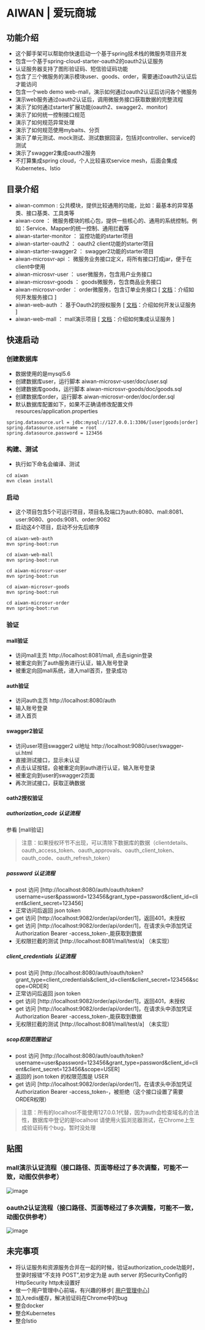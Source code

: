 
# AIWAN | 爱玩商城

## 功能介绍
- 这个脚手架可以帮助你快速启动一个基于spring技术栈的微服务项目开发
- 包含一个基于spring-cloud-starter-oauth2的oauth2认证服务
- 认证服务器支持了图形验证码、短信验证码功能
- 包含了三个微服务的演示模块user、goods、order，需要通过oauth2认证后才能访问
- 包含一个web demo web-mall，演示如何通过oauth2认证后访问各个微服务
- 演示web服务通过oauth2认证后，调用微服务接口获取数据的完整流程
- 演示了如何通过starter扩展功能(oauth2、swagger2、monitor)
- 演示了如何统一控制接口规范
- 演示了如何规范异常处理
- 演示了如何规范使用mybaits、分页
- 演示了单元测试、mock测试、测试数据回滚，包括对controller、service的测试
- 演示了swagger2集成oauth2服务
- 不打算集成spring cloud，个人比较喜欢service mesh，后面会集成Kubernetes、Istio

## 目录介绍
- aiwan-common : 公共模块，提供比较通用的功能，比如：最基本的异常基类、接口基类、工具类等
- aiwan-core ： 微服务模块的核心包，提供一些核心的、通用的系统控制。例如：Service、Mapper的统一控制、通用拦截等
- aiwan-starter-monitor ： 监控功能的starter项目
- aiwan-starter-oauth2 ： oauth2 client功能的starter项目
- aiwan-starter-swagger2 ： swagger2功能的starter项目
- aiwan-microsvr-api ： 微服务业务接口定义，将所有接口打成jar，便于在client中使用
- aiwan-microsvr-user ： user微服务，包含用户业务接口
- aiwan-microsvr-goods ： goods微服务，包含商品业务接口
- aiwan-microsvr-order ： order微服务，包含订单业务接口 [ [文档](https://github.com/bestaone/Aiwan/blob/master/aiwan-microsvr-order/README.md)：介绍如何开发服务接口 ]
- aiwan-web-auth ： 基于Oauth2的授权服务 [ [文档](https://github.com/bestaone/Aiwan/blob/master/aiwan-web-auth/README.md)：介绍如何开发认证服务 ]
- aiwan-web-mall ： mall演示项目 [ [文档](https://github.com/bestaone/Aiwan/blob/master/aiwan-web-mall/README.md)：介绍如何集成认证服务 ]


## 快速启动

### 创建数据库
- 数据使用的是mysql5.6
- 创建数据库user，运行脚本 aiwan-microsvr-user/doc/user.sql
- 创建数据库goods，运行脚本 aiwan-microsvr-goods/doc/goods.sql
- 创建数据库order，运行脚本 aiwan-microsvr-order/doc/order.sql
- 默认数据库配置如下，如果不正确请修改配置文件 resources/application.properties
```
spring.datasource.url = jdbc:mysql://127.0.0.1:3306/[user|goods|order]
spring.datasource.username = root
spring.datasource.password = 123456
```

### 构建、测试
- 执行如下命名会编译、测试
```
cd aiwan
mvn clean install
```

### 启动
- 这个项目包含5个可运行项目，项目名及端口为auth:8080、mall:8081、user:9080、goods:9081、order:9082
- 启动这4个项目，启动不分先后顺序
```
cd aiwan-web-auth
mvn spring-boot:run

cd aiwan-web-mall
mvn spring-boot:run

cd aiwan-microsvr-user
mvn spring-boot:run

cd aiwan-microsvr-goods
mvn spring-boot:run

cd aiwan-microsvr-order
mvn spring-boot:run
```

### 验证

#### mall验证
- 访问mall主页 http://localhost:8081/mall, 点击signin登录
- 被重定向到了auth服务进行认证，输入账号登录
- 被重定向回mall系统，进入mall首页，登录成功

#### auth验证
- 访问auth主页 http://localhost:8080/auth
- 输入账号登录
- 进入首页

#### swagger2验证
- 访问user项目swagger2 ui地址 http://localhost:9080/user/swagger-ui.html
- 直接测试接口，显示未认证
- 点击认证按钮，会被重定向到auth进行认证，输入账号登录
- 被重定向到user的swagger2页面
- 再次测试接口，获取正确数据

#### oath2授权验证

##### authorization_code 认证流程
参看 [mall验证]
> 注意：如果授权环节不出现，可以清除下数据库的数据（clientdetails、oauth_access_token、oauth_approvals、oauth_client_token、oauth_code、oauth_refresh_token）

##### password 认证流程
- post 访问 [http://localhost:8080/auth/oauth/token?username=user&password=123456&grant_type=password&client_id=client&client_secret=123456]
- 正常访问后返回 json token
- get 访问 [http://localhost:9082/order/api/order/1]，返回401，未授权
- get 访问 [http://localhost:9082/order/api/order/1]，在请求头中添加凭证 Authorization Bearer -access_token-,能获取到数据
- 无权限拦截的测试 [http://localhost:8081/mall/test/a] （未实现）

##### client_credentials 认证流程
- post 访问 [http://localhost:8080/auth/oauth/token?grant_type=client_credentials&client_id=client&client_secret=123456&scope=ORDER]
- 正常访问后返回 json token
- get 访问 [http://localhost:9082/order/api/order/1]，返回401，未授权
- get 访问 [http://localhost:9082/order/api/order/1]，在请求头中添加凭证 Authorization Bearer -access_token-,能获取到数据
- 无权限拦截的测试 [http://localhost:8081/mall/test/a] （未实现）

##### scop权限范围验证
- post 访问 [http://localhost:8080/auth/oauth/token?username=user&password=123456&grant_type=password&client_id=client&client_secret=123456&scope=USER]
- 返回的 json token 的权限范围是 USER
- get 访问 [http://localhost:9082/order/api/order/1]，在请求头中添加凭证 Authorization Bearer -access_token-，被拒绝（这个接口设置了需要ORDER权限）

> 注意：所有的localhost不能使用127.0.0.1代替，因为auth会检查域名的合法性，数据库中登记的是localhost
> 请使用火狐浏览器测试，在Chrome上生成验证码有个bug，暂时没处理

## 贴图

### mall演示认证流程（接口路径、页面等经过了多次调整，可能不一致，动图仅供参考）
![image](https://raw.githubusercontent.com/bestaone/Aiwan/master/doc/mall.gif)

### oauth2认证流程（接口路径、页面等经过了多次调整，可能不一致，动图仅供参考）
![image](https://raw.githubusercontent.com/bestaone/Aiwan/master/doc/oauth2.gif)


## 未完事项
- 将认证服务和资源服务合并在一起的时候，验证authorization_code功能时，登录时报错“不支持 POST”,初步定为是 auth server 的SecurityConfig的HttpSecurity http未设置好
- 做一个用户管理中心前端，有兴趣的移步[ [用户管理中心](https://github.com/bestaone/AiwanFront/)]
- 加入redis缓存，解决验证码在Chrome中的bug
- 整合docker
- 整合Kubernetes
- 整合Istio
